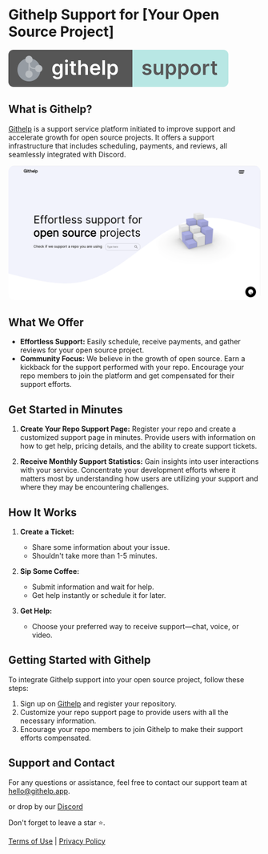 # Githelp Support for [Your Open Source Project]

[![Githelp Logo](assets/Badge2_-_round_corners.svg)](https://githelp.app/)

## What is Githelp?

[Githelp](https://githelp.app/) is a support service platform initiated to improve support and accelerate growth for
open source projects. It offers a support infrastructure that includes scheduling, payments, and reviews, all seamlessly
integrated with Discord.

<p align="center">
    <img src="assets/Githelp.png" alt="Githelp" width="700" style="border-radius: 12px"/>
</p>

## What We Offer

- **Effortless Support:** Easily schedule, receive payments, and gather reviews for your open source project.
- **Community Focus:** We believe in the growth of open source. Earn a kickback for the support performed with your
  repo. Encourage your repo members to join the platform and get compensated for their support efforts.

## Get Started in Minutes

1. **Create Your Repo Support Page:** Register your repo and create a customized support page in minutes. Provide users
   with information on how to get help, pricing details, and the ability to create support tickets.

2. **Receive Monthly Support Statistics:** Gain insights into user interactions with your service. Concentrate your
   development efforts where it matters most by understanding how users are utilizing your support and where they may be
   encountering challenges.

## How It Works

1. **Create a Ticket:**
    - Share some information about your issue.
    - Shouldn't take more than 1-5 minutes.

2. **Sip Some Coffee:**
    - Submit information and wait for help.
    - Get help instantly or schedule it for later.

3. **Get Help:**
    - Choose your preferred way to receive support—chat, voice, or video.

## Getting Started with Githelp

To integrate Githelp support into your open source project, follow these steps:

1. Sign up on [Githelp](https://githelp.app/) and register your repository.
2. Customize your repo support page to provide users with all the necessary information.
3. Encourage your repo members to join Githelp to make their support efforts compensated.

## Support and Contact

For any questions or assistance, feel free to contact our support team at [hello@githelp.app](mailto:hello@githelp.app).

or drop by our [Discord](https://discord.gg/MN6zX6xQ)

Don't forget to leave a star ⭐️.

[//]: # (TODO: Add a link to the terms of use and privacy policy)

[Terms of Use](./terms_of_use.md) | [Privacy Policy](./privacy_policy.md)



